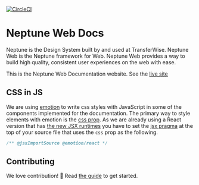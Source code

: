 [![CircleCI](https://circleci.com/gh/transferwise/neptune-web.svg?style=shield)](https://circleci.com/gh/transferwise/neptune-web)

# Neptune Web Docs

Neptune is the Design System built by and used at TransferWise. Neptune Web is the Neptune framework for Web. Neptune Web provides a way to build high quality, consistent user experiences on the web with ease.

This is the Neptune Web Documentation website. See the [live site](https://transferwise.github.io/neptune-web)

## CSS in JS

We are using [emotion](https://emotion.sh/docs/introduction) to write css styles with JavaScript in some of the components implemented for the documentation. The primary way to style elements with emotion is the [css prop](https://emotion.sh/docs/css-prop). As we are already using a React version that has [the new JSX runtimes](https://reactjs.org/blog/2020/09/22/introducing-the-new-jsx-transform.html) you have to set the [jsx pragma](https://emotion.sh/docs/css-prop#jsx-pragma) at the top of your source file that uses the `css` prop as the following.

```javascript
/** @jsxImportSource @emotion/react */
```

## Contributing

We love contribution! 🙏 Read [the guide](https://github.com/transferwise/neptune-web/blob/main/CONTRIBUTING.md) to get started.
